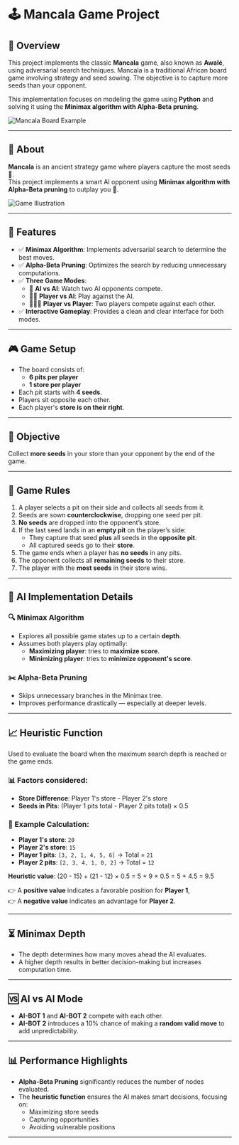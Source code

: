 # 🕹️ Mancala Game Project

## 📖 Overview

This project implements the classic **Mancala** game, also known as **Awalé**, using adversarial search techniques. Mancala is a traditional African board game involving strategy and seed sowing. The objective is to capture more seeds than your opponent.

This implementation focuses on modeling the game using **Python** and solving it using the **Minimax algorithm with Alpha-Beta pruning**.

![Mancala Board Example](https://i.pinimg.com/originals/e7/23/07/e72307019ac8c6bf2501877bfb28bafc.gif)

---

## 📌 About  

**Mancala** is an ancient strategy game where players capture the most seeds 🌱.  
This project implements a smart AI opponent using **Minimax algorithm with Alpha-Beta pruning** to outplay you 🤯.

![Game Illustration](https://i.pinimg.com/736x/07/f5/66/07f56656594d41042b81aba3d432e15c.jpg)

---

## 🧩 Features

- ✅ **Minimax Algorithm**: Implements adversarial search to determine the best moves.  
- ✅ **Alpha-Beta Pruning**: Optimizes the search by reducing unnecessary computations.  
- ✅ **Three Game Modes**:  
  - 🤖 **AI vs AI**: Watch two AI opponents compete.  
  - 🧑‍💻 **Player vs AI**: Play against the AI.  
  - 🧑‍🤝‍🧑 **Player vs Player**: Two players compete against each other.  
- ✅ **Interactive Gameplay**: Provides a clean and clear interface for both modes.  

---

## 🎮 Game Setup

- The board consists of:
  - **6 pits per player**
  - **1 store per player**
- Each pit starts with **4 seeds**.
- Players sit opposite each other.
- Each player's **store is on their right**.

---

## 🎯 Objective

Collect **more seeds** in your store than your opponent by the end of the game.

---

## 📜 Game Rules

1. A player selects a pit on their side and collects all seeds from it.
2. Seeds are sown **counterclockwise**, dropping one seed per pit.
3. **No seeds** are dropped into the opponent’s store.
4. If the last seed lands in an **empty pit** on the player’s side:
   - They capture that seed **plus** all seeds in the **opposite pit**.
   - All captured seeds go to their **store**.
5. The game ends when a player has **no seeds** in any pits.
6. The opponent collects all **remaining seeds** to their store.
7. The player with the **most seeds** in their store wins.

---

## 🧠 AI Implementation Details

### 🔍 Minimax Algorithm

- Explores all possible game states up to a certain **depth**.
- Assumes both players play optimally:
  - **Maximizing player**: tries to **maximize score**.
  - **Minimizing player**: tries to **minimize opponent's score**.

### ✂️ Alpha-Beta Pruning

- Skips unnecessary branches in the Minimax tree.
- Improves performance drastically — especially at deeper levels.

---

## 📈 Heuristic Function

Used to evaluate the board when the maximum search depth is reached or the game ends.

### 📊 Factors considered:
- **Store Difference**: Player 1's store - Player 2's store  
- **Seeds in Pits**: (Player 1 pits total - Player 2 pits total) × 0.5  

### 🎲 Example Calculation:

- **Player 1's store**: `20`  
- **Player 2's store**: `15`  
- **Player 1 pits**: `[3, 2, 1, 4, 5, 6]` → Total = `21`  
- **Player 2 pits**: `[2, 3, 4, 1, 0, 2]` → Total = `12`  

**Heuristic value**:
(20 - 15) + (21 - 12) × 0.5 = 5 + 9 × 0.5 = 5 + 4.5 = 9.5


👉 A **positive value** indicates a favorable position for **Player 1**,  
👉 A **negative value** indicates an advantage for **Player 2**.

---

## ⏳ Minimax Depth

- The depth determines how many moves ahead the AI evaluates. 
- A higher depth results in better decision-making but increases computation time.

---

## 🆚 AI vs AI Mode

- **AI-BOT 1** and **AI-BOT 2** compete with each other.
- **AI-BOT 2** introduces a 10% chance of making a **random valid move** to add unpredictability.

---

## 📊 Performance Highlights

- **Alpha-Beta Pruning** significantly reduces the number of nodes evaluated.
- The **heuristic function** ensures the AI makes smart decisions, focusing on:
  - Maximizing store seeds
  - Capturing opportunities
  - Avoiding vulnerable positions

---

